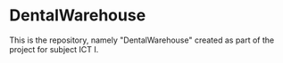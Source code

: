 # DentalWarehouse
This is the repository, namely "DentalWarehouse" created as part of the project for subject ICT I. 
